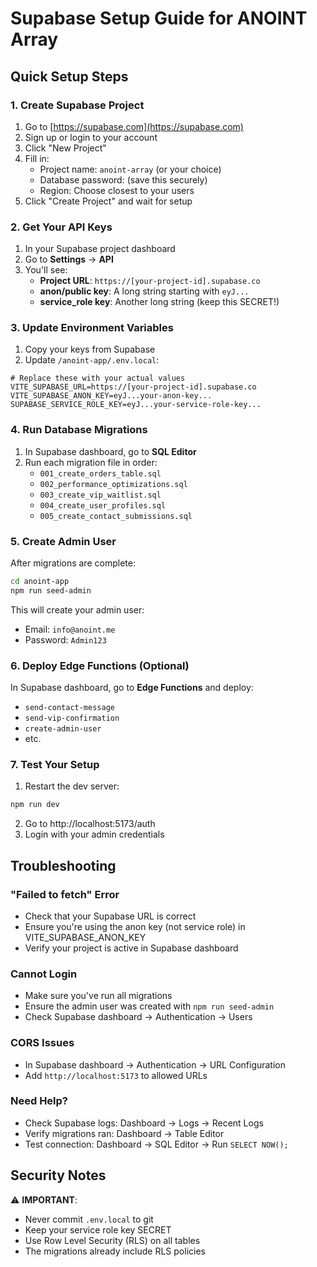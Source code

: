 # Supabase Setup Guide for ANOINT Array

## Quick Setup Steps

### 1. Create Supabase Project

1. Go to [https://supabase.com](https://supabase.com)
2. Sign up or login to your account
3. Click "New Project"
4. Fill in:
   - Project name: `anoint-array` (or your choice)
   - Database password: (save this securely)
   - Region: Choose closest to your users
5. Click "Create Project" and wait for setup

### 2. Get Your API Keys

1. In your Supabase project dashboard
2. Go to **Settings** → **API**
3. You'll see:
   - **Project URL**: `https://[your-project-id].supabase.co`
   - **anon/public key**: A long string starting with `eyJ...`
   - **service_role key**: Another long string (keep this SECRET!)

### 3. Update Environment Variables

1. Copy your keys from Supabase
2. Update `/anoint-app/.env.local`:

```env
# Replace these with your actual values
VITE_SUPABASE_URL=https://[your-project-id].supabase.co
VITE_SUPABASE_ANON_KEY=eyJ...your-anon-key...
SUPABASE_SERVICE_ROLE_KEY=eyJ...your-service-role-key...
```

### 4. Run Database Migrations

1. In Supabase dashboard, go to **SQL Editor**
2. Run each migration file in order:
   - `001_create_orders_table.sql`
   - `002_performance_optimizations.sql`
   - `003_create_vip_waitlist.sql`
   - `004_create_user_profiles.sql`
   - `005_create_contact_submissions.sql`

### 5. Create Admin User

After migrations are complete:

```bash
cd anoint-app
npm run seed-admin
```

This will create your admin user:
- Email: `info@anoint.me`
- Password: `Admin123`

### 6. Deploy Edge Functions (Optional)

In Supabase dashboard, go to **Edge Functions** and deploy:
- `send-contact-message`
- `send-vip-confirmation`
- `create-admin-user`
- etc.

### 7. Test Your Setup

1. Restart the dev server:
```bash
npm run dev
```

2. Go to http://localhost:5173/auth
3. Login with your admin credentials

## Troubleshooting

### "Failed to fetch" Error
- Check that your Supabase URL is correct
- Ensure you're using the anon key (not service role) in VITE_SUPABASE_ANON_KEY
- Verify your project is active in Supabase dashboard

### Cannot Login
- Make sure you've run all migrations
- Ensure the admin user was created with `npm run seed-admin`
- Check Supabase dashboard → Authentication → Users

### CORS Issues
- In Supabase dashboard → Authentication → URL Configuration
- Add `http://localhost:5173` to allowed URLs

### Need Help?
- Check Supabase logs: Dashboard → Logs → Recent Logs
- Verify migrations ran: Dashboard → Table Editor
- Test connection: Dashboard → SQL Editor → Run `SELECT NOW();`

## Security Notes

⚠️ **IMPORTANT**: 
- Never commit `.env.local` to git
- Keep your service role key SECRET
- Use Row Level Security (RLS) on all tables
- The migrations already include RLS policies